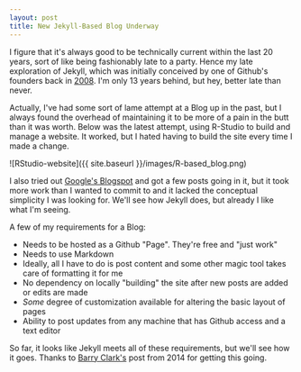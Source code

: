 ```yaml
---
layout: post
title: New Jekyll-Based Blog Underway
---
```


I figure that it's always good to be technically current within the last 20 years, sort of like being fashionably late to a party.  Hence my late exploration of Jekyll, which was initially conceived by one of Github's founders back in [2008](https://tom.preston-werner.com/2008/11/17/blogging-like-a-hacker.html).  I'm only 13 years behind, but hey, better late than never.

Actually, I've had some sort of lame attempt at a Blog up in the past, but I always found the overhead of maintaining it to be more of a pain in the butt than it was worth.  Below was the latest attempt, using R-Studio to build and manage a website.  It worked, but I hated having to build the site every time I made a change.

![RStudio-website]({{ site.baseurl }}/images/R-based_blog.png)

I also tried out [Google's Blogspot](https://lagerratrobe.blogspot.com/) and got a few posts going in it, but it took more work than I wanted to commit to and it lacked the conceptual simplicity I was looking for.  We'll see how Jekyll does, but already I like what I'm seeing.

A few of my requirements for a Blog:

* Needs to be hosted as a Github "Page".  They're free and "just work"
* Needs to use Markdown
* Ideally, all I have to do is post content and some other magic tool takes care of formatting it for me
* No dependency on locally "building" the site after new posts are added or edits are made
* _Some_ degree of customization available for altering the basic layout of pages
* Ability to post updates from any machine that has Github access and a text editor

So far, it looks like Jekyll meets all of these requirements, but we'll see how it goes.  Thanks to [Barry Clark's](https://www.smashingmagazine.com/2014/08/build-blog-jekyll-github-pages/) post from 2014 for getting this going.